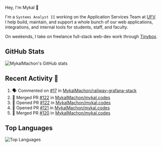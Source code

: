 Hey, I'm Mykal 👋

I'm a `Systems Analyst II` working on the Application Services Team at [UFV](https://ufv.ca). 
I help build, maintain, and support a whole bunch of our web applications, integrations, and internal tools for students, staff, and faculty.

On weekends, I take on freelance full-stack web-dev work through [Tinybox](https://tinybox.dev).

## GitHub Stats
![MykalMachon's GitHub stats](https://github-readme-stats.vercel.app/api?username=MykalMachon&show_icons=true&theme=dark)

## Recent Activity 🚀

<!--START_SECTION:activity-->
1. 🗣 Commented on [#17](https://github.com/MykalMachon/railway-grafana-stack/issues/17#issuecomment-3271813342) in [MykalMachon/railway-grafana-stack](https://github.com/MykalMachon/railway-grafana-stack)
2. 🎉 Merged PR [#122](https://github.com/MykalMachon/mykal.codes/pull/122) in [MykalMachon/mykal.codes](https://github.com/MykalMachon/mykal.codes)
3. 💪 Opened PR [#122](https://github.com/MykalMachon/mykal.codes/pull/122) in [MykalMachon/mykal.codes](https://github.com/MykalMachon/mykal.codes)
4. 💪 Opened PR [#121](https://github.com/MykalMachon/mykal.codes/pull/121) in [MykalMachon/mykal.codes](https://github.com/MykalMachon/mykal.codes)
5. 🎉 Merged PR [#120](https://github.com/MykalMachon/mykal.codes/pull/120) in [MykalMachon/mykal.codes](https://github.com/MykalMachon/mykal.codes)
<!--END_SECTION:activity-->

## Top Languages
![Top Languages](https://github-readme-stats.vercel.app/api/top-langs/?username=MykalMachon&layout=compact&theme=dark)
